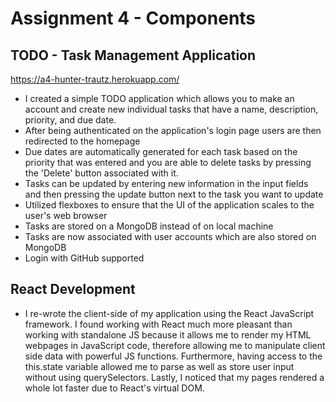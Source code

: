 Assignment 4 - Components
===

## TODO - Task Management Application

https://a4-hunter-trautz.herokuapp.com/

- I created a simple TODO application which allows you to make an account and create new individual tasks that have a name, description, priority, and due date.
- After being authenticated on the application's login page users are then redirected to the homepage
- Due dates are automatically generated for each task based on the priority that was entered and you are able to delete tasks by pressing the 'Delete' button associated with it.
- Tasks can be updated by entering new information in the input fields and then pressing the update button next to the task you want to update
- Utilized flexboxes to ensure that the UI of the application scales to the user's web browser
- Tasks are stored on a MongoDB instead of on local machine
- Tasks are now associated with user accounts which are also stored on MongoDB
- Login with GitHub supported

## React Development
- I re-wrote the client-side of my application using the React JavaScript framework. I found working with React much more pleasant than working with standalone JS because it allows me to render my HTML webpages in JavaScript code, therefore allowing me to manipulate client side data with powerful JS functions. Furthermore, having access to the this.state variable allowed me to parse as well as store user input without using querySelectors. Lastly, I noticed that my pages rendered a whole lot faster due to React's virtual DOM.
